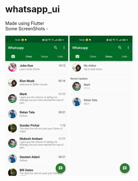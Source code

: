 # whatsapp_ui 
Made using Flutter <br>
Some ScreenShots - 
<p float="left">
<img src='https://github.com/KingRaizel/whatsapp_ui_flutter/blob/77df51af7b6fec80f4eb70bca2c5ed2a2eab60b0/ss/chats.jpeg' width = '200'/>
<img src='https://github.com/KingRaizel/whatsapp_ui_flutter/blob/77df51af7b6fec80f4eb70bca2c5ed2a2eab60b0/ss/status.jpeg' width = '200'/>
</p>

